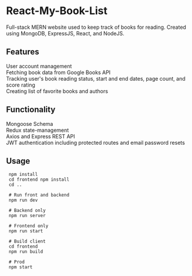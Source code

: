# React-My-Book-List
Full-stack MERN website used to keep track of books for reading. Created using MongoDB, ExpressJS, React, and NodeJS.

## Features
User account management \
Fetching book data from Google Books API \
Tracking user's book reading status, start and end dates, page count, and score rating \
Creating list of favorite books and authors

## Functionality
Mongoose Schema \
Redux state-management \
Axios and Express REST API \
JWT authentication including protected routes and email password resets

## Usage
```
 npm install
 cd frontend npm install
 cd ..
 
 # Run front and backend
 npm run dev
 
 # Backend only
 npm run server
 
 # Frontend only
 npm run start
 
 # Build client
 cd frontend
 npm run build
 
 # Prod
 npm start
 ```



